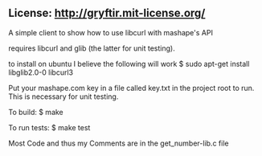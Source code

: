 ## License: http://gryftir.mit-license.org/

A simple client to show how to use libcurl with mashape's API

requires libcurl and glib (the latter for unit testing).

to install on ubuntu I believe the following will work
   $ sudo apt-get install libglib2.0-0 libcurl3


Put your mashape.com key in a file called key.txt in the project root to run.  This is necessary for unit testing.

To build:
    $ make

To run tests:
    $ make test

Most Code and thus my Comments are in the get_number-lib.c file



